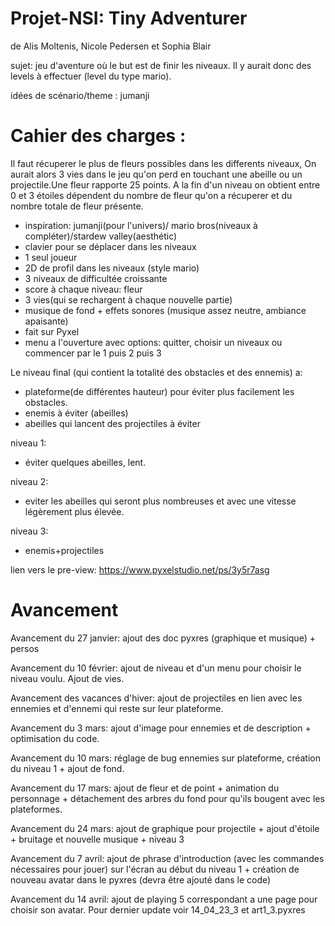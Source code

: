 # Projet-NSI: Tiny Adventurer
de Alis Moltenis, Nicole Pedersen et Sophia Blair


sujet: jeu d'aventure où le but est de finir les niveaux. Il y aurait donc des levels à effectuer (level du type mario). 

idées de scénario/theme : jumanji

# Cahier des charges :
Il faut récuperer le plus de fleurs possibles dans les differents niveaux, On aurait alors 3 vies dans le jeu qu'on perd en touchant une abeille ou un projectile.Une fleur rapporte 25 points. A la fin d'un niveau on obtient entre 0 et 3 étoiles dépendent du nombre de fleur qu'on a récuperer et du nombre totale de fleur présente.

   - inspiration: jumanji(pour l'univers)/ mario bros(niveaux à compléter)/stardew valley(aesthétic)
   - clavier pour se déplacer dans les niveaux
   - 1 seul joueur
   - 2D de profil dans les niveaux (style mario)
   - 3 niveaux de difficultée croissante
   - score à chaque niveau: fleur 
   - 3 vies(qui se rechargent à chaque nouvelle partie)
   - musique de fond + effets sonores (musique assez neutre, ambiance apaisante)
   - fait sur Pyxel
   - menu a l'ouverture avec options: quitter, choisir un niveaux ou commencer par le 1 puis 2 puis 3
 
 Le niveau final (qui contient la totalité des obstacles et des ennemis) a:
   - plateforme(de différentes hauteur) pour éviter plus facilement les obstacles.
   - enemis à éviter (abeilles)
   - abeilles qui lancent des projectiles à éviter
   
 niveau 1:
  - éviter quelques abeilles, lent.

niveau 2:
 - eviter les abeilles qui seront plus nombreuses et avec une vitesse légèrement plus élevée.

niveau 3:
 - enemis+projectiles 

lien vers le pre-view: https://www.pyxelstudio.net/ps/3y5r7asg


# Avancement

Avancement du 27 janvier: ajout des doc pyxres (graphique et musique) + persos

Avancement du 10 février: ajout de niveau et d'un menu pour choisir le niveau voulu. Ajout de vies. 

Avancement des vacances d'hiver: ajout de projectiles en lien avec les ennemies et d'ennemi qui reste sur leur plateforme.

Avancement du 3 mars: ajout d'image pour ennemies et de description + optimisation du code.

Avancement du 10 mars: réglage de bug ennemies sur plateforme, création du niveau 1 + ajout de fond. 

Avancement du 17 mars: ajout de fleur et de point + animation du personnage + détachement des arbres du fond pour qu'ils bougent avec les plateformes. 

Avancement du 24 mars: ajout de graphique pour projectile + ajout d'étoile + bruitage et nouvelle musique + niveau 3 

Avancement du 7 avril: ajout de phrase d'introduction (avec les commandes nécessaires pour jouer) sur l'écran au début du niveau 1 + création de nouveau avatar dans le pyxres (devra être ajouté dans le code) 

Avancement du 14 avril: ajout de playing 5 correspondant a une page pour choisir son avatar. Pour dernier update voir 14_04_23_3 et art1_3.pyxres 



